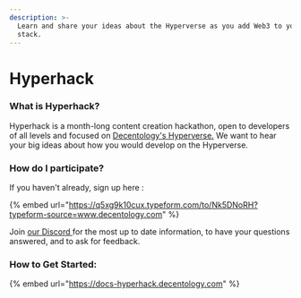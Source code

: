 ```yaml
---
description: >-
  Learn and share your ideas about the Hyperverse as you add Web3 to your talent
  stack.
---
```


# Hyperhack

### What is Hyperhack?

Hyperhack is a month-long content creation hackathon, open to developers of all levels and focused on [Decentology's Hyperverse.](https://www.decentology.com/hyperverse) We want to hear your big ideas about how you would develop on the Hyperverse.

### How do I participate?

If you haven't already, sign up here :&#x20;

{% embed url="https://q5xg9k10cux.typeform.com/to/Nk5DNoRH?typeform-source=www.decentology.com" %}

Join [our Discord ](https://discord.gg/FFtYYUBj)for the most up to date information, to have your questions answered, and to ask for feedback.&#x20;

### How to Get Started:

{% embed url="https://docs-hyperhack.decentology.com" %}
